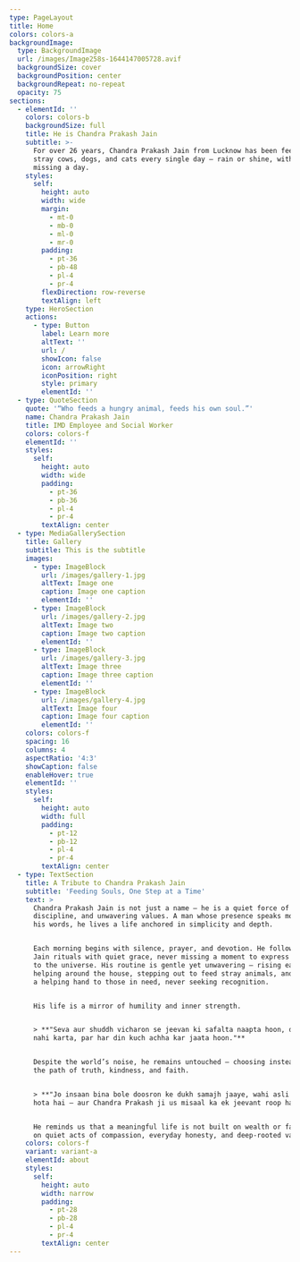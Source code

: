 ```yaml
---
type: PageLayout
title: Home
colors: colors-a
backgroundImage:
  type: BackgroundImage
  url: /images/Image258s-1644147005728.avif
  backgroundSize: cover
  backgroundPosition: center
  backgroundRepeat: no-repeat
  opacity: 75
sections:
  - elementId: ''
    colors: colors-b
    backgroundSize: full
    title: He is Chandra Prakash Jain
    subtitle: >-
      For over 26 years, Chandra Prakash Jain from Lucknow has been feeding
      stray cows, dogs, and cats every single day — rain or shine, without
      missing a day.
    styles:
      self:
        height: auto
        width: wide
        margin:
          - mt-0
          - mb-0
          - ml-0
          - mr-0
        padding:
          - pt-36
          - pb-48
          - pl-4
          - pr-4
        flexDirection: row-reverse
        textAlign: left
    type: HeroSection
    actions:
      - type: Button
        label: Learn more
        altText: ''
        url: /
        showIcon: false
        icon: arrowRight
        iconPosition: right
        style: primary
        elementId: ''
  - type: QuoteSection
    quote: '“Who feeds a hungry animal, feeds his own soul.”'
    name: Chandra Prakash Jain
    title: IMD Employee and Social Worker
    colors: colors-f
    elementId: ''
    styles:
      self:
        height: auto
        width: wide
        padding:
          - pt-36
          - pb-36
          - pl-4
          - pr-4
        textAlign: center
  - type: MediaGallerySection
    title: Gallery
    subtitle: This is the subtitle
    images:
      - type: ImageBlock
        url: /images/gallery-1.jpg
        altText: Image one
        caption: Image one caption
        elementId: ''
      - type: ImageBlock
        url: /images/gallery-2.jpg
        altText: Image two
        caption: Image two caption
        elementId: ''
      - type: ImageBlock
        url: /images/gallery-3.jpg
        altText: Image three
        caption: Image three caption
        elementId: ''
      - type: ImageBlock
        url: /images/gallery-4.jpg
        altText: Image four
        caption: Image four caption
        elementId: ''
    colors: colors-f
    spacing: 16
    columns: 4
    aspectRatio: '4:3'
    showCaption: false
    enableHover: true
    elementId: ''
    styles:
      self:
        height: auto
        width: full
        padding:
          - pt-12
          - pb-12
          - pl-4
          - pr-4
        textAlign: center
  - type: TextSection
    title: A Tribute to Chandra Prakash Jain
    subtitle: 'Feeding Souls, One Step at a Time'
    text: >
      Chandra Prakash Jain is not just a name — he is a quiet force of goodness,
      discipline, and unwavering values. A man whose presence speaks more than
      his words, he lives a life anchored in simplicity and depth.


      Each morning begins with silence, prayer, and devotion. He follows his
      Jain rituals with quiet grace, never missing a moment to express gratitude
      to the universe. His routine is gentle yet unwavering — rising early,
      helping around the house, stepping out to feed stray animals, and lending
      a helping hand to those in need, never seeking recognition.


      His life is a mirror of humility and inner strength.


      > **"Seva aur shuddh vicharon se jeevan ki safalta naapta hoon, dikhawa
      nahi karta, par har din kuch achha kar jaata hoon."**


      Despite the world’s noise, he remains untouched — choosing instead to walk
      the path of truth, kindness, and faith.


      > **"Jo insaan bina bole doosron ke dukh samajh jaaye, wahi asli insaan
      hota hai — aur Chandra Prakash ji us misaal ka ek jeevant roop hain।"**


      He reminds us that a meaningful life is not built on wealth or fame, but
      on quiet acts of compassion, everyday honesty, and deep-rooted values.
    colors: colors-f
    variant: variant-a
    elementId: about
    styles:
      self:
        height: auto
        width: narrow
        padding:
          - pt-28
          - pb-28
          - pl-4
          - pr-4
        textAlign: center
---
```

